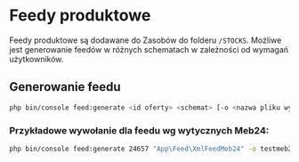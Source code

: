 # Feedy produktowe

Feedy produktowe są dodawane do Zasobów do folderu ``/STOCKS``. Możliwe jest generowanie feedów w różnych schematach
 w zależności od wymagań użytkowników.

## Generowanie feedu

```bash
php bin/console feed:generate <id oferty> <schemat> [-o <nazwa pliku wyjściowego]
```

### Przykładowe wywołanie dla feedu wg wytycznych Meb24:

```bash
php bin/console feed:generate 24657 "App\Feed\XmlFeedMeb24" -o testmeb24
```
